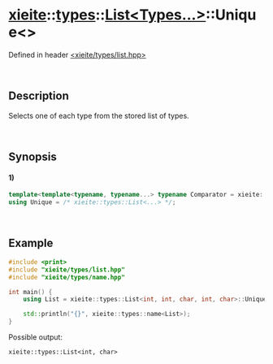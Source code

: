 # [xieite](../../../../../xieite.md)\:\:[types](../../../../../types.md)\:\:[List<Types...>](../../../list.md)\:\:Unique\<\>
Defined in header [<xieite/types/list.hpp>](../../../../../../include/xieite/types/list.hpp)

&nbsp;

## Description
Selects one of each type from the stored list of types.

&nbsp;

## Synopsis
#### 1)
```cpp
template<template<typename, typename...> typename Comparator = xieite::traits::IsSameAsAny>
using Unique = /* xieite::types::List<...> */;
```

&nbsp;

## Example
```cpp
#include <print>
#include "xieite/types/list.hpp"
#include "xieite/types/name.hpp"

int main() {
    using List = xieite::types::List<int, int, char, int, char>::Unique;

    std::println("{}", xieite::types::name<List>);
}
```
Possible output:
```
xieite::types::List<int, char>
```
